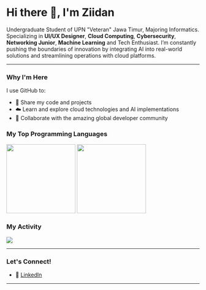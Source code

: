 # Hi there 👋, I'm Ziidan

Undergraduate Student of UPN "Veteran" Jawa Timur, Majoring Informatics. Specializing in **UI/UX Designer**, **Cloud Computing**, **Cybersecurity**, **Networking Junior**, **Machine Learning** and Tech Enthusiast. I’m constantly pushing the boundaries of innovation by integrating AI into real-world solutions and streamlining operations with cloud platforms. 

---

### Why I'm Here
I use GitHub to:
- 📂 Share my code and projects
- ☁️ Learn and explore cloud technologies and AI implementations
- 🤝 Collaborate with the amazing global developer community

### My Top Programming Languages

<p align="left">
  <img height="180em" src="https://github-readme-stats-eight-theta.vercel.app/api?username=dann0204&show_icons=true&theme=algolia&include_all_commits=true&count_private=true"/>
  <img height="180em" src="https://github-readme-stats-eight-theta.vercel.app/api/top-langs/?username=dann0204&layout=compact&theme=algolia"/>
</p>

### My Activity
<p align="left">
  <img src="https://github-readme-activity-graph.vercel.app/graph?username=dann0204&amp;theme=react-dark"/>
</p>


---

### Let's Connect!
- 💼 [LinkedIn](https://www.linkedin.com/in/muhammad-fattah-ziidan)

---
